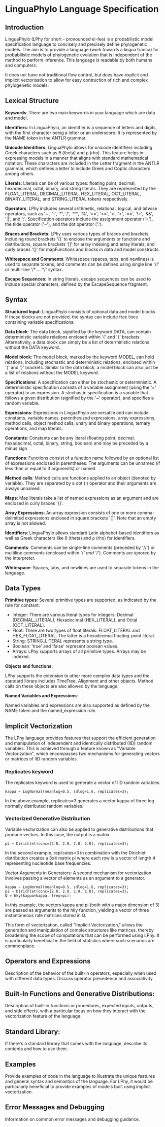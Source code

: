# LinguaPhylo Language Specification

## Introduction

LinguaPhylo (LPhy for short - pronounced el-fee) is a probabilistic model specification language to concisely and precisely define phylogenetic models. The aim is to provide a language (work towards a lingua franca) for probabilistic models of phylogenetic evolution that is independent of the method to perform inference. This language is readable by both humans and computers.

It does not have not traditional flow control, but does have explicit and implicit vectorisation to allow for easy contruction of rich and complex phylogenetic models.

## Lexical Structure

__Keywords__: There are two main keywords in your language which are data and model.

__Identifiers__: In LinguaPhylo, an identifier is a sequence of letters and digits, with the first character being a letter or an underscore. It is represented by the NAME token in the ANTLR grammar.

__Unicode Identifiers__: LinguaPhylo allows for unicode identifiers including Greek characters such as θ (theta) and ρ (rho). This feature helps in expressing models in a manner that aligns with standard mathematical notation. These characters are included in the Letter fragment in the ANTLR grammar, which defines a letter to include Greek and Coptic characters among others.

__Literals__: Literals can be of various types: floating point, decimal, hexadecimal, octal, binary, and string literals. They are represented by the FLOAT_LITERAL, DECIMAL_LITERAL, HEX_LITERAL, OCT_LITERAL, BINARY_LITERAL, and STRING_LITERAL tokens respectively.

__Operators__: LPhy includes several arithmetic, relational, logical, and bitwise operators, such as '+', '-', '*', '/', '**', '%', '>=', '<=', '>', '<', '==', '!=', '&&', '||', and ':'. Specification operators include the assignment operator ('='), the tilde operator ('~'), and the dot operator ('.').

__Braces and Brackets__: LPhy uses various types of braces and brackets, including round brackets '()' to enclose the arguments or functions and distributions, square brackets '[]' for array indexing and array literals, and curly braces '{}' for mapFunctions and blocks in data and model constructs.

__Whitespace and Comments__: Whitespace (spaces, tabs, and newlines) is used to separate tokens, and comments can be defined using single line '//' or multi-line '/* ... */' syntax.

__Escape Sequences__: In string literals, escape sequences can be used to include special characters, defined by the EscapeSequence fragment.

## Syntax

__Structured Input__: LinguaPhylo consists of optional data and model blocks. If these blocks are not provided, the syntax can include free lines containing variable specifications.

__Data block__: The data block, signified by the keyword DATA, can contain deterministic variable relations enclosed within '{' and '}' brackets. Alternatively, a data block can simply be a list of deterministic relations without the DATA keyword.

__Model block__: The model block, marked by the keyword MODEL, can hold relations, including stochastic and deterministic relations, enclosed within '{' and '}' brackets. Similar to the data block, a model block can also just be a list of relations without the MODEL keyword.

__Specifications__: A specification can either be stochastic or deterministic. A deterministic specification consists of a variable assignment (using the '=' operator) to an expression. A stochastic specification is a variable that follows a given distribution (signified by the '~' operator), and specifies a random variable.

__Expressions__: Expressions in LinguaPhylo are versatile and can include constants, variable names, parenthesized expressions, array expressions, method calls, object method calls, unary and binary operations, ternary operations, and map literals.

__Constants__: Constants can be any literal (floating point, decimal, hexadecimal, octal, binary, string, boolean) and may be preceded by a minus sign.

__Functions__: Functions consist of a function name followed by an optional list of expressions enclosed in parentheses. The arguments can be unnamed (if less than or equal to 3 arguments) or named.

__Method calls__: Method calls are functions applied to an object (denoted by variable). They are separated by a dot (.) operator and their arguments are always unnamed.

__Maps__: Map literals take a list of named expressions as an argument and are enclosed in curly braces '{}'.

__Array Expressions__: An array expression consists of one or more comma-delimited expressions enclosed in square brackets '[]'. Note that an empty array is not allowed.

__Identifiers__: LinguaPhylo allows standard Latin alphabet-based identifiers as well as Greek characters like θ (theta) and ρ (rho) for identifiers.

__Comments__: Comments can be single-line comments (preceded by '//') or multiline comments (enclosed within '/*' and '*/'). Comments are ignored by the interpreter.

__Whitespace__: Spaces, tabs, and newlines are used to separate tokens in the language.

## Data Types

__Primitive types__: Several primitive types are supported, as indicated by the rule for constant:

* Integer: There are various literal types for integers: Decimal (DECIMAL_LITERAL), Hexadecimal (HEX_LITERAL), and Octal (OCT_LITERAL).
* Float: There are two types of float literals: FLOAT_LITERAL and HEX_FLOAT_LITERAL. The latter is a hexadecimal floating-point literal.
* String: STRING_LITERAL represents a string type.
* Boolean: 'true' and 'false' represent boolean values.
* Arrays: LPhy supports arrays of all primitive types. Arrays may be indexed.

__Objects and functions__: 

LPhy supports the extension to other more complex data types and the standard library includes TimeTree, Alignment and other objects. Method calls on these objects are also allowed by the language.

__Named Variables and Expressions__: 

Named variables and expressions are also supported as defined by the NAME token and the named_expression rule.

## Implicit Vectorization

The LPhy language provides features that support the efficient generation and manipulation of independent and identically distributed (IID) random variables. This is achieved through a feature known as "Variable Vectorization", which encompasses two mechanisms for generating vectors or matrices of IID random variables.

### Replicates keyword

The replicates keyword is used to generate a vector of IID random variables.

```lphy
kappa ~ LogNormal(meanlog=0.5, sdlog=1.0, replicates=3);
````

In the above example, replicates=3 generates a vector kappa of three log-normally distributed random variables.

### Vectorized Generative Distribution

Variable vectorization can also be applied to generative distributions that produce vectors. In this case, the output is a matrix.

```lphy
pi ~ Dirichlet(conc=[2.0, 2.0, 2.0, 2.0], replicates=3);
```

In the second example, replicates=3 in combination with the Dirichlet distribution creates a 3x4 matrix pi where each row is a vector of length 4 representing nucleotide base frequencies.

Vector Arguments in Generators: A second mechanism for vectorization involves passing a vector of elements as an argument to a generator.

```lphy
kappa ~ LogNormal(meanlog=0.5, sdlog=1.0, replicates=3);
pi ~ Dirichlet(conc=[2.0, 2.0, 2.0, 2.0], replicates=3);
Q = hky(kappa=kappa, freq=pi);
```

In this example, the vectors kappa and pi (both with a major dimension of 3) are passed as arguments to the hky function, yielding a vector of three instantaneous rate matrices stored in Q.

This form of vectorization, called "Implicit Vectorization," allows the generation and manipulation of complex structures like matrices, thereby broadening the scope of computations that can be performed using LPhy. It is particularly beneficial in the field of statistics where such scenarios are commonplace.

## Operators and Expressions

Description of the behavior of the built-in operators, especially when used with different data types. Discuss operator precedence and associativity.

## Built-In Functions and Generative Distributions:

Description of built-in functions or procedures, expected inputs, outputs, and side effects, with a particular focus on how they interact with the vectorization feature of the language.

## Standard Library: 

If there's a standard library that comes with the language, describe its contents and how to use them.

## Examples

Provide examples of code in the language to illustrate the unique features and general syntax and semantics of the language. For LPhy, it would be particularly beneficial to provide examples of models built using implicit vectorization.

## Error Messages and Debugging

Information on common error messages and debugging guidance.
